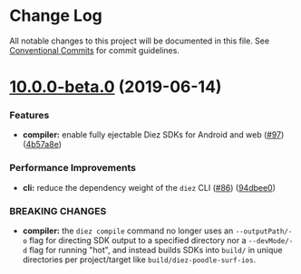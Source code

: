 # Change Log

All notable changes to this project will be documented in this file.
See [Conventional Commits](https://conventionalcommits.org) for commit guidelines.

# [10.0.0-beta.0](https://github.com/stristr/diez/compare/v10.0.0-alpha.0...v10.0.0-beta.0) (2019-06-14)


### Features

* **compiler:** enable fully ejectable Diez SDKs for Android and web ([#97](https://github.com/stristr/diez/issues/97)) ([4b57a8e](https://github.com/stristr/diez/commit/4b57a8e))


### Performance Improvements

* **cli:** reduce the dependency weight of the `diez` CLI ([#86](https://github.com/stristr/diez/issues/86)) ([94dbee0](https://github.com/stristr/diez/commit/94dbee0))


### BREAKING CHANGES

* **compiler:** the `diez compile` command no longer uses an `--outputPath/-o` flag for directing SDK output to a specified directory nor a `--devMode/-d` flag for running "hot", and instead builds SDKs into `build/` in unique directories per project/target like `build/diez-poodle-surf-ios`.
